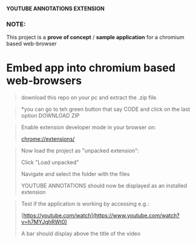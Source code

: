 #### YOUTUBE ANNOTATIONS EXTENSION

### NOTE: 
This project is a **prove of concept** / **sample application** for a chromium based web-browser

# Embed app into chromium based web-browsers

> download this repo on your pc and extract the .zip file.

> *you can go to teh green button that say CODE and click on the last option DOWNLOAD ZIP


> Enable extension developer mode in your browser on: 
>
> [chrome://extensions/](chrome://extensions/)

> Now load the project as "unpacked extension":
>
> Click "Load unpacked"
>
> Navigate and select the folder with the files
> 
> YOUTUBE ANNOTATIONS should now be displayed as an installed extension

> Test if the application is working by accessing e.g.:
>
> [https://youtube.com/watch](https://www.youtube.com/watch?v=h7MYJghRWt0)
>
> A bar should display above the title of the video
